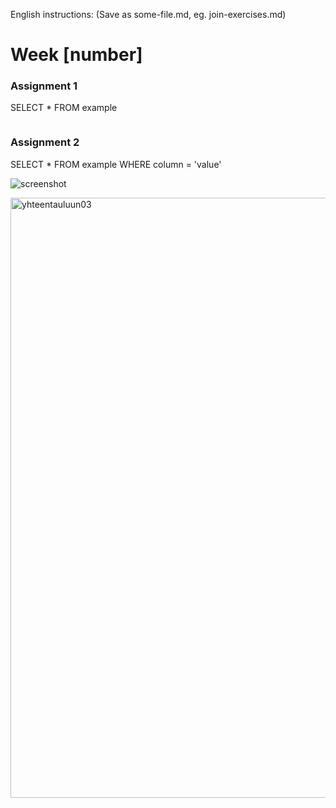 English instructions:
(Save as some-file.md, eg. join-exercises.md)

# Week [number]

### Assignment 1
SELECT * FROM example 

![<img width="960" alt="relaatiokannanperus" src="https://github.com/user-attachments/assets/2e975081-85df-4f6e-b131-e91f04c8b63b">](relaatiokannanperus.png)

### Assignment 2
SELECT * FROM example WHERE column = 'value' 

![screenshot](<img width="960" alt="yhteentauluun03" src="https://github.com/user-attachments/assets/b53c6c0f-903e-4219-9e5a-16ebcf7445f2">)


<img width="960" alt="yhteentauluun03" src="https://github.com/user-attachments/assets/bbb0090b-3d70-484d-b981-ecf18af9021d">
